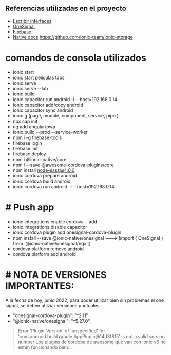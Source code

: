 ## Referencias utilizadas en el proyecto
* [Escribir interfaces](https://app.quicktype.io/)
* [OneSignal](https://app.onesignal.com/apps/56036cdd-f2d4-4adb-92db-45b04052dd94)
* [Firebase](https://console.firebase.google.com/u/0/project/ionic-pushapp-19f27/settings/cloudmessaging?hl=es-419)
* [Native docs](https://ionicframework.com/docs/v3/native/onesignal/)
https://github.com/ionic-team/ionic-storage
 
# comandos de consola utilizados
* ionic start
* ionic start peliculas tabs
* ionic serve
* ionic serve --lab
* ionic build
* ionic capacitor run android -l --host=192.168.0.14
* ionic capacitor add/copy android
* ionic capacitor sync android
* ionic g (page, module, component, service, pipe )
* npx cap init
* ng add angular/pwa
* ionic build --prod --service-worker
* npm i -g firebase-tools
* firebase login
* firebase init
* firebase deploy
* npm i @ionic-native/core
* npm i --save @awesome-cordova-plugins/core
* npm install node-sass@4.0.0
* ionic cordova prepare android
* ionic cordova build android
* ionic cordova run android -l --host=192.168.0.14

# # Push app
* ionic integrations enable cordova --add
* ionic integrations disable capacitor
* ionic cordova plugin add onesignal-cordova-plugin
* npm install --save @ionic-native/onesignal   ---> (import { OneSignal } from '@ionic-native/onesignal/ngx';)
* cordova platform remove android
* cordova platform add android



# # NOTA DE VERSIONES IMPORTANTES:
A la fecha de hoy, junio 2022, para poder utilizar bien sin problemas el one signal, se deben utilziar versiones puntuales:
*  "onesignal-cordova-plugin": "^2.11"
*  "@ionic-native/onesignal": "^5.27.0",

> Error 'Plugin-Version' of 'unspecified' for 'com.android.build.gradle.AppPlugin@14d3f8f5' is not a valid version number
> Los plugins  de cordoba de awesome que van con ionic v6 no están funcionando bien...

